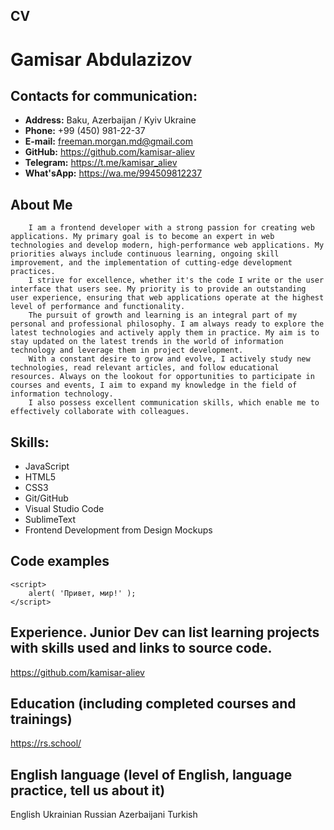 ## CV

# Gamisar Abdulazizov

## Contacts for communication:

* **Address:** Baku, Azerbaijan / Kyiv Ukraine
* **Phone:** +99 (450) 981-22-37
* **E-mail:** freeman.morgan.md@gmail.com
* **GitHub:** <https://github.com/kamisar-aliev>
* **Telegram:** <https://t.me/kamisar_aliev>
* **What'sApp:** <https://wa.me/994509812237>

## About Me

        I am a frontend developer with a strong passion for creating web applications. My primary goal is to become an expert in web technologies and develop modern, high-performance web applications. My priorities always include continuous learning, ongoing skill improvement, and the implementation of cutting-edge development practices.  
        I strive for excellence, whether it's the code I write or the user interface that users see. My priority is to provide an outstanding user experience, ensuring that web applications operate at the highest level of performance and functionality.  
        The pursuit of growth and learning is an integral part of my personal and professional philosophy. I am always ready to explore the latest technologies and actively apply them in practice. My aim is to stay updated on the latest trends in the world of information technology and leverage them in project development.  
        With a constant desire to grow and evolve, I actively study new technologies, read relevant articles, and follow educational resources. Always on the lookout for opportunities to participate in courses and events, I aim to expand my knowledge in the field of information technology.  
        I also possess excellent communication skills, which enable me to effectively collaborate with colleagues.

## Skills:

* JavaScript
* HTML5
* CSS3
* Git/GitHub
* Visual Studio Code
* SublimeText
* Frontend Development from Design Mockups

## Code examples

```
<script>
    alert( 'Привет, мир!' );
</script>
```

## Experience. Junior Dev can list learning projects with skills used and links to source code.

<https://github.com/kamisar-aliev>

## Education (including completed courses and trainings)

<https://rs.school/>

## English language (level of English, language practice, tell us about it)

English
Ukrainian
Russian
Azerbaijani
Turkish
